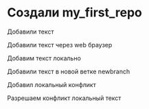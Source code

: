 ﻿# Создали my_first_repo

Добавили текст

Добавили текст через web браузер


Добавим текст локально

Добавили текст в новой ветке newbranch

Добавил локальный конфликт

Разрешаем конфликт локальный текст 